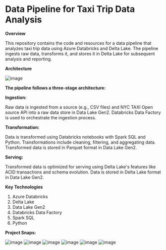 # Data Pipeline for Taxi Trip Data Analysis

**Overview**

This repository contains the code and resources for a data pipeline that analyzes taxi trip data using Azure Databricks and Delta Lake. The pipeline ingests raw data, transforms it, and stores it in Delta Lake for subsequent analysis and reporting.

**Architecture**

![image](https://github.com/user-attachments/assets/0028a3b3-aa54-4916-9385-b0d4b52f191a)

**The pipeline follows a three-stage architecture:**

**Ingestion:**

Raw data is ingested from a source (e.g., CSV files) and NYC TAXI Open source API into a raw data store in Data Lake Gen2.
Databricks Data Factory is used to orchestrate the ingestion process.

**Transformation:**

Data is transformed using Databricks notebooks with Spark SQL and Python.
Transformations include cleaning, filtering, and aggregating data.
Transformed data is stored in Parquet format in Data Lake Gen2.

**Serving:**

Transformed data is optimized for serving using Delta Lake's features like ACID transactions and schema evolution.
Data is stored in Delta Lake format in Data Lake Gen2.

**Key Technologies**

1. Azure Databricks
2. Delta Lake
3. Data Lake Gen2
4. Databricks Data Factory
5. Spark SQL
6. Python

**Project Snaps:**

![image](https://github.com/user-attachments/assets/32f10839-2792-4338-a5fc-95b42f5ef63d)
![image](https://github.com/user-attachments/assets/d5324f03-5f19-477f-b296-3e5562fe3959)
![image](https://github.com/user-attachments/assets/a8c81fdb-2a1d-48bb-a72d-c23ba7aab9cd)
![image](https://github.com/user-attachments/assets/e4ab3c05-858e-4b11-aabc-e907d7df3a48)
![image](https://github.com/user-attachments/assets/d36e2cd0-1a82-466d-9b48-46f9ceed6ad4)
![image](https://github.com/user-attachments/assets/710b5610-c510-434f-b7ce-79b69e443652)

